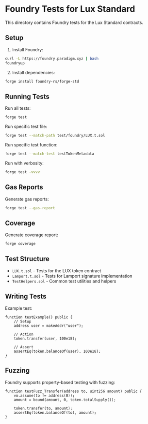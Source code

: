 # Foundry Tests for Lux Standard

This directory contains Foundry tests for the Lux Standard contracts.

## Setup

1. Install Foundry:
```bash
curl -L https://foundry.paradigm.xyz | bash
foundryup
```

2. Install dependencies:
```bash
forge install foundry-rs/forge-std
```

## Running Tests

Run all tests:
```bash
forge test
```

Run specific test file:
```bash
forge test --match-path test/foundry/LUX.t.sol
```

Run specific test function:
```bash
forge test --match-test testTokenMetadata
```

Run with verbosity:
```bash
forge test -vvvv
```

## Gas Reports

Generate gas reports:
```bash
forge test --gas-report
```

## Coverage

Generate coverage report:
```bash
forge coverage
```

## Test Structure

- `LUX.t.sol` - Tests for the LUX token contract
- `Lamport.t.sol` - Tests for Lamport signature implementation
- `TestHelpers.sol` - Common test utilities and helpers

## Writing Tests

Example test:
```solidity
function testExample() public {
    // Setup
    address user = makeAddr("user");
    
    // Action
    token.transfer(user, 100e18);
    
    // Assert
    assertEq(token.balanceOf(user), 100e18);
}
```

## Fuzzing

Foundry supports property-based testing with fuzzing:
```solidity
function testFuzz_Transfer(address to, uint256 amount) public {
    vm.assume(to != address(0));
    amount = bound(amount, 0, token.totalSupply());
    
    token.transfer(to, amount);
    assertEq(token.balanceOf(to), amount);
}
```